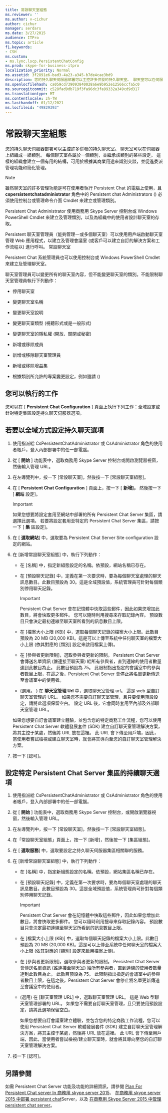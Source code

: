 ```yaml
---
title: 常設聊天室組態
ms.reviewer: ''
ms.author: v-cichur
author: cichur
manager: serdars
ms.date: 3/27/2015
audience: ITPro
ms.topic: article
f1.keywords:
- CSH
ms.custom:
- ms.lync.lscp.PersistentChatConfig
ms.prod: skype-for-business-itpro
localization_priority: Normal
ms.assetid: 3f2891e6-bad3-4a23-a345-b7de4cae3bd9
description: 您的持久聊天伺服器部署可以主控許多併發的持久聊天室。 聊天室可以在伺服器上組織成一組類別。 每個聊天室各屬於一個類別，並繼承該類別的某些設定。 這樣的組織會建立一個有用的結構，可用於根據其商業用途來識別交談，並促進委派管理功能和簡化管理。
ms.openlocfilehash: ca059cd739093840028a6e9b952e12566ccfa5c0
ms.sourcegitcommit: c528fad9db719f3fa96dc3fa99332a349cd9d317
ms.translationtype: MT
ms.contentlocale: zh-TW
ms.lasthandoff: 01/12/2021
ms.locfileid: "49829393"
---
```

# <a name="persistent-chat-configuration"></a>常設聊天室組態
 
您的持久聊天伺服器部署可以主控許多併發的持久聊天室。 聊天室可以在伺服器上組織成一組類別。 每個聊天室各屬於一個類別，並繼承該類別的某些設定。 這樣的組織會建立一個有用的結構，可用於根據其商業用途來識別交談，並促進委派管理功能和簡化管理。
  
> [!NOTE]
> 雖然聊天室的許多管理功能是可在使用者執行 Persistent Chat 的電腦上使用，且 **cspersistentchatadministrator** 角色中的 Persistent chat Administrators () 必須使用控制台或管理命令介面 Cmdlet 來建立或管理類別。
  
Persistent Chat Administrator 使用商務用 Skype Server 控制台或 Windows PowerShell Cmdlet 來建立及管理類別，以及為組織中的使用者設計聊天室的存取。
  
Persistent 聊天室管理員（能夠管理一或多個聊天室）可以使用用戶端啟動聊天室管理 Web 應用程式，以建立及管理會議室 (或客戶可以建立自訂的解決方案和工作流程以) 進行呼叫。 常設聊天室
  
Persistent Chat 系統管理員也可以使用控制台或 Windows PowerShell Cmdlet 來建立及管理聊天室。
  
聊天室管理員可以變更所有的聊天室內容，但不能變更聊天室的類別。不能限制聊天室管理員執行下列動作：
  
- 停用聊天室
    
- 變更聊天室名稱
    
- 變更聊天室說明
    
- 變更聊天室類型 (視聽形式或是一般形式)
    
- 變更聊天室的隱私權 (開放、關閉或秘密)
    
- 新增或移除成員
    
- 新增或移除聊天室管理員
    
- 新增或移除增益集
    
- 根據類別所允許的專案變更設定，例如邀請 () 
    
## <a name="tasks-that-you-can-perform"></a>您可以執行的工作

您可以在 [ **Persistent Chat Configuration** ] 頁面上執行下列工作：全域設定或針對特定集區設定持久聊天伺服器選項。
  
## <a name="to-configure-persistent-chat-options-globally"></a>若要以全域方式設定持久聊天選項

1. 使用指派給 CsPersistentChatAdministrator 或 CsAdministrator 角色的使用者帳戶，登入內部部署中的任一部電腦。
    
2. 從 [ **開始** ] 功能表中，選取商務用 Skype Server 控制台或開啟瀏覽器視窗，然後輸入管理 URL。
    
3. 在左導覽列中，按一下 [常設聊天室]，然後按一下 [常設聊天室組態]。
    
4. 在 [ **Persistent Chat Configuration** ] 頁面上，按一下 [ **新增]，** 然後按一下 [ **網站** 設定]。
    
    > [!IMPORTANT]
    > 如果您想要將設定套用至網站中部署的所有 Persistent Chat Server 集區，請選擇此選項。 若要將設定套用至特定的 Persistent Chat Server 集區，請按一下 [ **集** 區設定]。
  
5. 在 [ **選取網站**] 中，選取要為 Persistent Chat Server Site configuration 設定的網站。
    
6. 在 [新增常設聊天室組態] 中，執行下列動作：
    
   - 在 [名稱] 中，指定新組態設定的名稱。依預設，網站名稱已存在。
    
   - 在 [預設聊天記錄] 中，定義在第一次要求時，要為每個聊天室處理的聊天訊息數目。此數目預設為 30。這是全域預設值，系統管理員可針對每個類別停用聊天記錄。
    
     > [!IMPORTANT]
     > Persistent Chat Server 會在記憶體中快取這些郵件，因此如果您增加此數目，將會快取更多郵件。 您可以隨時利用搜尋來存取記錄內容。 預設數目只會決定最初連線至聊天室所看到的訊息數目上限。 
  
   - 在 [檔案大小上限 (KB)] 中，選取每個聊天記錄的檔案大小上限。此數目預設為 20 MB (20,000 KB)。這是可以上傳至系統中任何聊天室的檔案大小上限 (依其對應的 [類別] 設定來啟用檔案上傳)。
    
   - 在 [參與者更新限制]，選取參與者更新的限制。 Persistent Chat Server 會傳送名單資訊 (誰連接至聊天室) 給所有參與者，直到連線的使用者數量達到此數目為止。 此數目預設為 75。 此限制指出指定的會議室中的參與者數目上限，在這之後，Persistent Chat Server 會停止將名單更新傳送至會議室中的使用者。
    
   -  (選用。 ) 在 **聊天室管理 Url** 中，選取聊天室管理 url。 這是 web 型自訂聊天室管理的 URL。 如果您不需要自訂聊天室管理，且只要使用預設設定，請將此選項保留空白。 設定 URL 後，它會同時套用至內部及外部聊天室管理 URL。
    
     如果您想要自訂會議室建立體驗，並包含您的特定商務工作流程，您可以使用 Persistent Chat Server 軟體發展套件 (SDK) 建立自訂聊天室管理解決方案，將其主控于某處，然後將 URL 放在這裡。 此 URL 會下傳至用戶端，因此，當使用者嘗試檢視或建立聊天室時，就會將其導向至您的自訂聊天室管理解決方案。
    
7. 按一下 [認可]。
    
## <a name="to-configure-persistent-chat-options-for-a-specific-persistent-chat-server-pool"></a>設定特定 Persistent Chat Server 集區的持續聊天選項

1. 使用指派給 CsPersistentChatAdministrator 或 CsAdministrator 角色的使用者帳戶，登入內部部署中的任一部電腦。
    
2. 從 [ **開始** ] 功能表中，選取商務用 Skype Server 控制台，或開啟瀏覽器視窗，然後輸入管理 URL。
    
3. 在左導覽列中，按一下 [常設聊天室]，然後按一下 [常設聊天室組態]。
    
4. 在「常設聊天室組態」頁面上，按一下 [新增]，然後按一下 [集區組態]。
    
5. 在 [ **選取服務**] 中，選取要設定之持久聊天伺服器集區相關聯的服務。
    
6. 在 [新增常設聊天室組態] 中，執行下列動作：
    
   - 在 [名稱] 中，指定新組態設定的名稱。依預設，網站集區名稱已存在。
    
   - 在 [預設聊天記錄] 中，定義在第一次要求時，要為每個聊天室處理的聊天訊息數目。此數目預設為 30。這是全域預設值，系統管理員可針對每個類別停用聊天記錄。
    
     > [!IMPORTANT]
     > Persistent Chat Server 會在記憶體中快取這些郵件，因此如果您增加此數目，將會快取更多郵件。 您可以隨時利用搜尋來存取記錄內容。 預設數目只會決定最初連線至聊天室所看到的訊息數目上限。 
  
   - 在 [檔案大小上限 (KB)] 中，選取每個聊天記錄的檔案大小上限。此數目預設為 20 MB (20,000 KB)。這是可以上傳至系統中任何聊天室的檔案大小上限 (依其對應的 [類別] 設定來啟用檔案上傳)。
    
   - 在 [參與者更新限制]，選取參與者更新的限制。 Persistent Chat Server 會傳送名單資訊 (誰連接至聊天室) 給所有參與者，直到連線的使用者數量達到此數目為止。 此數目預設為 75。 此限制指出指定的會議室中的參與者數目上限，在這之後，Persistent Chat Server 會停止將名單更新傳送至會議室中的使用者。
    
   - (選用) 在 [聊天室管理 URL] 中，選取聊天室管理 URL。 這是 Web 型聊天室管理部署的 URL。 如果您不需要自訂聊天室管理，且只要使用預設設定，請將此選項保留空白。
    
     如果您想要自訂會議室建立體驗，並包含您的特定商務工作流程，您可以使用 Persistent Chat Server 軟體發展套件 (SDK) 建立自訂聊天室管理解決方案，將其主控于某處，然後將 URL 放在這裡。 此 URL 會下傳至用戶端，因此，當使用者嘗試檢視/建立聊天室時，就會將其導向至您的自訂聊天室管理解決方案。
    
7. 按一下 [認可]。
    
## <a name="see-also"></a>另請參閱

如需 Persistent Chat Server 功能及功能的詳細資訊，請參閱 [Plan For Persistent Chat server In 商務用 skype server 2015](../../plan-your-deployment/persistent-chat-server/persistent-chat-server.md)、 [在商務用 skype server 2015 中部署 persistent chat](../../deploy/deploy-persistent-chat-server/deploy-persistent-chat-server.md)Server，以及 [在商務用 Skype Server 2015 中管理 persistent chat server](../../manage/persistent-chat/persistent-chat.md)。
  

